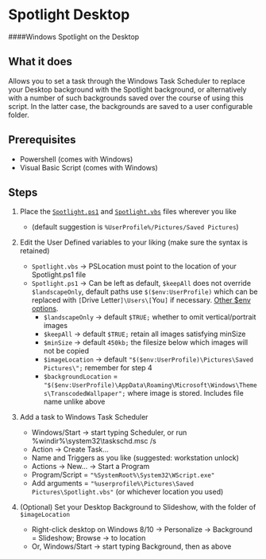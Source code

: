# Spotlight Desktop
####Windows Spotlight on the Desktop

## What it does
Allows you to set a task through the Windows Task Scheduler to replace your Desktop background with the Spotlight background, or alternatively with a number of such backgrounds saved over the course of using this script. In the latter case, the backgrounds are saved to a user configurable folder.

## Prerequisites
* Powershell (comes with Windows)
* Visual Basic Script (comes with Windows)

## Steps
1. Place the [`Spotlight.ps1`](./Spotlight.ps1) and [`Spotlight.vbs`](./Spotlight.vbs) files wherever you like
   * (default suggestion is `%UserProfile%/Pictures/Saved Pictures`)  

2. Edit the User Defined variables to your liking (make sure the syntax is retained)
   * `Spotlight.vbs` -> PSLocation must point to the location of your Spotlight.ps1 file
   * `Spotlight.ps1` -> Can be left as default, `$keepAll` does not override `$landscapeOnly`, default paths use `$($env:UserProfile)` which can be replaced with `[`Drive Letter`]\Users\[`You`]` if necessary. [Other $env options](http://www.computerperformance.co.uk/powershell/powershell_environmental_variables.htm).
     * `$landscapeOnly` -> default `$TRUE;` whether to omit vertical/portrait images
     * `$keepAll` -> default `$TRUE;` retain all images satisfying minSize
     * `$minSize` -> default `450kb;` the filesize below which images will not be copied
     * `$imageLocation` -> default `"$($env:UserProfile)\Pictures\Saved Pictures\";` remember for step 4 
     * `$backgroundLocation` = `"$($env:UserProfile)\AppData\Roaming\Microsoft\Windows\Themes\TranscodedWallpaper";` where image is stored. Includes file name unlike above  

3. Add a task to Windows Task Scheduler
   * Windows/Start -> start typing Scheduler, or run %windir%\system32\taskschd.msc /s
   * Action -> Create Task...
   * Name and Triggers as you like (suggested: workstation unlock)
   * Actions -> New... -> Start a Program
   * Program/Script = `"%SystemRoot%\System32\WScript.exe"`
   * Add arguments = `"%userprofile%\Pictures\Saved Pictures\Spotlight.vbs"` (or whichever location you used)  

4. (Optional) Set your Desktop Background to Slideshow, with the folder of `$imageLocation`
   * Right-click desktop on Windows 8/10 -> Personalize -> Background = Slideshow; Browse -> to location
   * Or, Windows/Start -> start typing Background, then as above 
